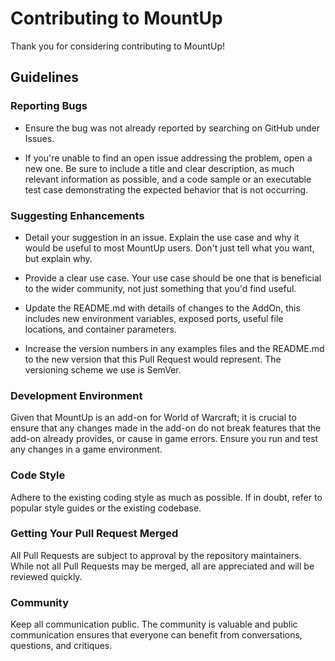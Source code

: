 # Contributing to MountUp

Thank you for considering contributing to MountUp!

## Guidelines

### Reporting Bugs

-   Ensure the bug was not already reported by searching on GitHub under Issues.

-   If you're unable to find an open issue addressing the problem, open a new one. Be sure to include a title and clear description, as much relevant information as possible, and a code sample or an executable test case demonstrating the expected behavior that is not occurring.

### Suggesting Enhancements

-   Detail your suggestion in an issue. Explain the use case and why it would be useful to most MountUp users. Don't just tell what you want, but explain why.

-   Provide a clear use case. Your use case should be one that is beneficial to the wider community, not just something that you'd find useful.

-   Update the README.md with details of changes to the AddOn, this includes new environment variables, exposed ports, useful file locations, and container parameters.

-   Increase the version numbers in any examples files and the README.md to the new version that this Pull Request would represent. The versioning scheme we use is SemVer.

### Development Environment

Given that MountUp is an add-on for World of Warcraft; it is crucial to ensure that any changes made in the add-on do not break features that the add-on already provides, or cause in game errors. Ensure you run and test any changes in a game environment.

### Code Style

Adhere to the existing coding style as much as possible. If in doubt, refer to popular style guides or the existing codebase.

### Getting Your Pull Request Merged

All Pull Requests are subject to approval by the repository maintainers. While not all Pull Requests may be merged, all are appreciated and will be reviewed quickly.

### Community

Keep all communication public. The community is valuable and public communication ensures that everyone can benefit from conversations, questions, and critiques.
